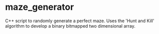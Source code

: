 # maze_generator
C++ script to randomly generate a perfect maze. Uses the 'Hunt and Kill' algorithm to develop a binary bitmapped two dimensional array.
